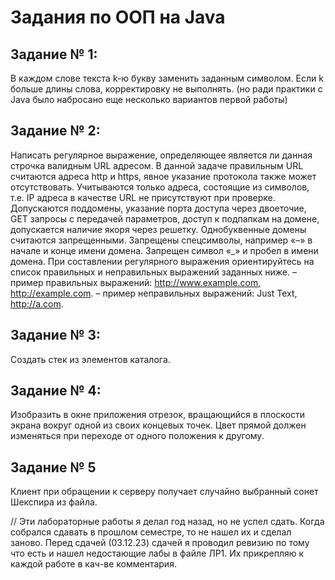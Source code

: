 # Задания по ООП на Java
## Задание № 1:
В каждом слове текста k-ю букву заменить заданным символом. Если k больше длины слова, корректировку не выполнять.
(но ради практики с Java было набросано еще несколько вариантов первой работы) 

## Задание № 2:
Написать регулярное выражение, определяющее является ли данная строчка валидным URL адресом. В данной задаче правильным URL считаются адреса http и https, явное указание протокола также может отсутствовать. Учитываются только адреса, состоящие из символов, т.е. IP адреса в качестве URL не присутствуют при проверке. Допускаются поддомены, указание порта доступа через двоеточие, GET запросы с передачей параметров, доступ к подпапкам на домене, допускается наличие якоря через решетку. Однобуквенные домены считаются запрещенными. Запрещены спецсимволы, например «–» в начале и конце имени домена. Запрещен символ «_» и пробел в имени домена. При составлении регулярного выражения ориентируйтесь на список правильных и неправильных выражений заданных ниже.
– пример правильных выражений: http://www.example.com, http://example.com.
– пример неправильных выражений: Just Text, http://a.com.


## Задание № 3:
Создать стек из элементов каталога.


## Задание № 4:
Изобразить в окне приложения отрезок, вращающийся в плоскости экрана вокруг одной из своих концевых точек. Цвет прямой должен изменяться при переходе от одного положения к другому.


## Задание № 5
Клиент при обращении к серверу получает случайно выбранный сонет Шекспира из файла.

// Эти лабораторные работы я делал год назад, но не успел сдать. Когда собрался сдавать в прошлом семестре, то не нашел их и сделал заново. Перед сдачей (03.12.23) сдачей я проводил ревизию по тому что есть и нашел недостающие лабы в файле ЛР1. Их прикрепляю к каждой работе в кач-ве комментария.
